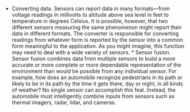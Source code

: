 *  Converting data. Sensors can report data in many formats—from voltage readings in millivolts to altitude above sea level in feet to temperature in degrees Celsius. It is possible, however, that two different sensors measuring the same phenomenon might report their data in different formats. The converter is responsible for converting readings from whatever form is reported by the sensor into a common form meaningful to the application. As you might imagine, this function may need to deal with a wide variety of sensors. *  Sensor fusion. Sensor fusion combines data from multiple sensors to build a more accurate or more complete or more dependable representation of the environment than would be possible from any individual sensor. For example, how does an automobile recognize pedestrians in its path or likely to be in its path by the time it gets there, day or night, in all kinds of weather? No single sensor can accomplish this feat. Instead, the automobile must intelligently combine inputs from sensors such as thermal imagers, radar, lidar, and cameras.